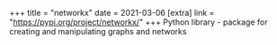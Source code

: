 +++
title = "networkx"
date = 2021-03-06
[extra]
link = "https://pypi.org/project/networkx/"
+++
Python library - package for creating and manipulating graphs and networks

